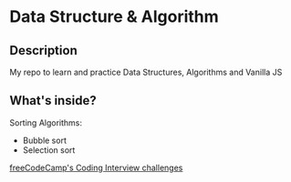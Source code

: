 # Data Structure & Algorithm

## Description

My repo to learn and practice Data Structures, Algorithms and Vanilla JS

## What's inside?

Sorting Algorithms:

- Bubble sort
- Selection sort

[freeCodeCamp's Coding Interview challenges](https://www.freecodecamp.org/learn/coding-interview-prep)